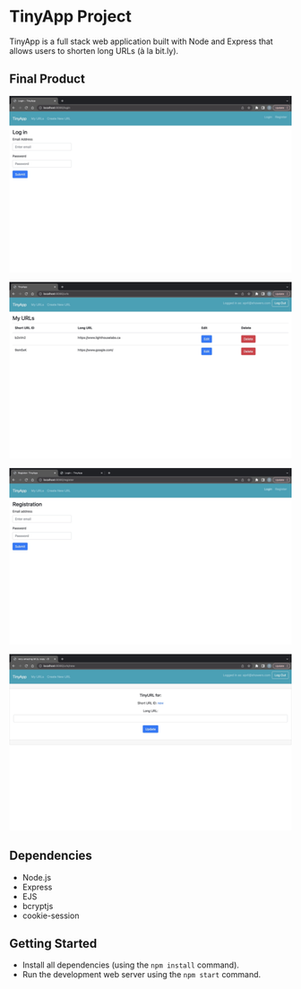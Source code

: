 # TinyApp Project

TinyApp is a full stack web application built with Node and Express that allows users to shorten long URLs (à la bit.ly).

## Final Product

![login page](https://github.com/tiffkchui/tinyapp/blob/00b9e310fc44f6a6bfa0139b323c2cd267ac4109/docs/Image%204-25-23%20at%206.51%20PM.jpg)

![main page after login](https://github.com/tiffkchui/tinyapp/blob/a76fe08277b238a5feaffd8e9d7fa6e8ded3b618/docs/Image%204-25-23%20at%207.03%20PM.jpg)

![registration page](https://github.com/tiffkchui/tinyapp/blob/89f5df81824ef7c6caadbce535ca5c6116e66343/docs/Image%204-25-23%20at%206.53%20PM.jpg)

![shorten long URLs](https://github.com/tiffkchui/tinyapp/blob/89f5df81824ef7c6caadbce535ca5c6116e66343/docs/Image%204-25-23%20at%207.03%20PM%20(1).jpg)



## Dependencies

- Node.js
- Express
- EJS
- bcryptjs
- cookie-session

## Getting Started

- Install all dependencies (using the `npm install` command).
- Run the development web server using the `npm start` command.
